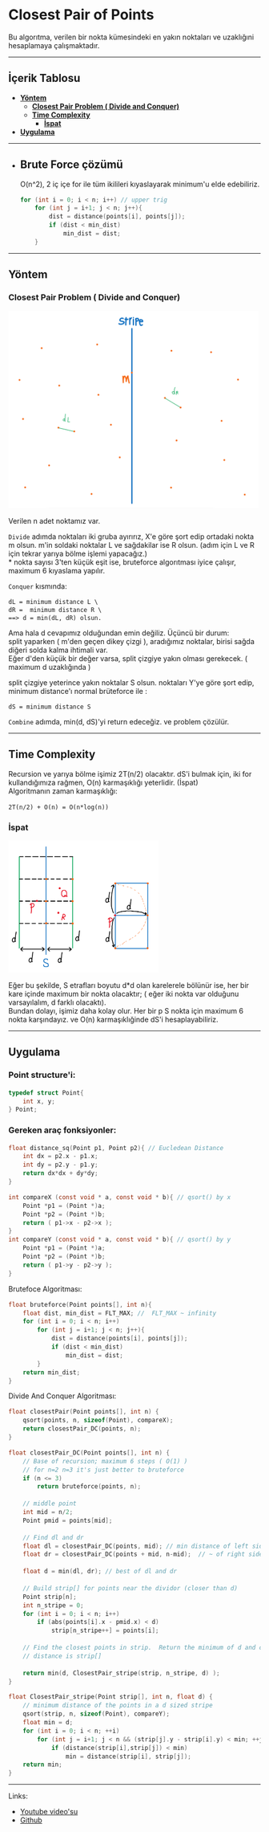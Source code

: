 # **Closest Pair of Points**

Bu algorıtma, verilen bir nokta kümesindeki en yakın noktaları ve uzaklığıni hesaplamaya çalışmaktadır.

---
## İçerik Tablosu
- [**Yöntem**](##Yöntem)
  - [**Closest Pair Problem ( Divide and Conquer)**](#closest-pair-problem--divide-and-conquer)
  - [**Time Complexity**](#time-complexity)
    - [**İspat**](###İspat)
- [**Uygulama**](##Uygulama)

---

* ## **Brute Force çözümü**

    O(n^2), 2 iç içe for ile tüm ikilileri kıyaslayarak minimum'u elde edebiliriz.

    ```c
    for (int i = 0; i < n; i++) // upper trig
        for (int j = i+1; j < n; j++){
            dist = distance(points[i], points[j]);
            if (dist < min_dist)
                min_dist = dist;
        }
    ```

---

## Yöntem

### **Closest Pair Problem ( Divide and Conquer)**

<img src="./img/model.PNG" alt="model" width="500"/>

Verilen n adet noktamız var.

`Divide` adımda noktaları iki gruba ayırırız,
X'e göre şort edip ortadaki nokta m olsun.
m'in soldaki noktalar L ve sağdakilar ise R olsun.
(adım için L ve R için tekrar yarıya bölme işlemi yapacağız.)\
\* nokta sayısı 3'ten küçük eşit ise, bruteforce algorıtması iyice çalışır, maximum 6 kıyaslama yapılır.

`Conquer` kısmında:

    dL = minimum distance L \
    dR =  minimum distance R \
    ==> d = min(dL, dR) olsun.

Ama hala d cevapımız olduğundan emin değiliz.
Üçüncü bir durum:\
split yaparken ( m'den geçen dikey çizgi ),
aradığımız noktalar, birisi sağda diğeri solda kalma ihtimali var.\
Eğer d'den küçük bir değer varsa, split çizgiye yakın olması gerekecek. ( maximum d uzaklığında )

split çizgiye yeterince yakın noktalar S olsun.
noktaları Y'ye göre şort edip, minimum distance'ı normal brüteforce ile :

    dS = minimum distance S

`Combine` adımda, min(d, dS)'yi return edeceğiz. ve problem çözülür.

---

## **Time Complexity**

Recursion ve yarıya bölme işimiz 2T(n/2) olacaktır.
dS'i bulmak için, iki for kullandığımıza rağmen, O(n) karmaşıklığı yeterlidir. (İspat)\
Algoritmanın zaman karmaşıklığı:

`2T(n/2) + O(n) = O(n*log(n))`

### **İspat**

<img src="./img/Stripe.PNG" alt="Stripe" width="300"/>

Eğer bu şekilde, S etrafları boyutu d*d olan karelerele bölünür ise, her bir kare içinde maximum bir nokta olacaktır;
( eğer iki nokta var olduğunu varsayılalım, d farklı olacaktı).\
Bundan dolayı, işimiz daha kolay olur.
Her bir p S nokta için maximum 6 nokta karşındayız.
ve O(n) karmaşıklığinde dS'i hesaplayabiliriz.

---

## **Uygulama**

### Point structure'i:

```c
typedef struct Point{
    int x, y;
} Point;
```

### Gereken araç fonksiyonler:



```c
float distance_sq(Point p1, Point p2){ // Eucledean Distance
    int dx = p2.x - p1.x;
    int dy = p2.y - p1.y;
    return dx*dx + dy*dy;
}
```

```c
int compareX (const void * a, const void * b){ // qsort() by x
    Point *p1 = (Point *)a;
    Point *p2 = (Point *)b;
    return ( p1->x - p2->x );
}
int compareY (const void * a, const void * b){ // qsort() by y
    Point *p1 = (Point *)a;
    Point *p2 = (Point *)b;
    return ( p1->y - p2->y );
}
```

Brutefoce Algoritması:

```c
float bruteforce(Point points[], int n){
    float dist, min_dist = FLT_MAX; //  FLT_MAX ~ infinity
    for (int i = 0; i < n; i++)
        for (int j = i+1; j < n; j++){
            dist = distance(points[i], points[j]);
            if (dist < min_dist)
                min_dist = dist;
        }
    return min_dist;
}
```

Divide And Conquer Algoritması:

```c
float closestPair(Point points[], int n) {
    qsort(points, n, sizeof(Point), compareX);
    return closestPair_DC(points, n);
}
```

```c
float closestPair_DC(Point points[], int n) {
    // Base of recursion; maximum 6 steps ( O(1) )
    // for n=2 n=3 it's just better to bruteforce
    if (n <= 3)
        return bruteforce(points, n);

    // middle point
    int mid = n/2;
    Point pmid = points[mid];

    // Find dl and dr
    float dl = closestPair_DC(points, mid); // min distance of left side
    float dr = closestPair_DC(points + mid, n-mid);  // ~ of right side
  
    float d = min(dl, dr); // best of dl and dr
  
    // Build strip[] for points near the dividor (closer than d)  
    Point strip[n];
    int n_stripe = 0;
    for (int i = 0; i < n; i++)
        if (abs(points[i].x - pmid.x) < d)
            strip[n_stripe++] = points[i];
  
    // Find the closest points in strip.  Return the minimum of d and closest
    // distance is strip[]

    return min(d, ClosestPair_stripe(strip, n_stripe, d) );
}
```

```c
float ClosestPair_stripe(Point strip[], int n, float d) {
    // minimum distance of the points in a d sized stripe
    qsort(strip, n, sizeof(Point), compareY);
    float min = d;
    for (int i = 0; i < n; ++i)
        for (int j = i+1; j < n && (strip[j].y - strip[i].y) < min; ++j)
            if (distance(strip[i],strip[j]) < min)
                min = distance(strip[i], strip[j]);
    return min;
}
```

---
Links:
* [Youtube video'su](https://youtu.be/Cz8f8MacyXs)
* [Github](https://github.com/parsakzr/YTU)